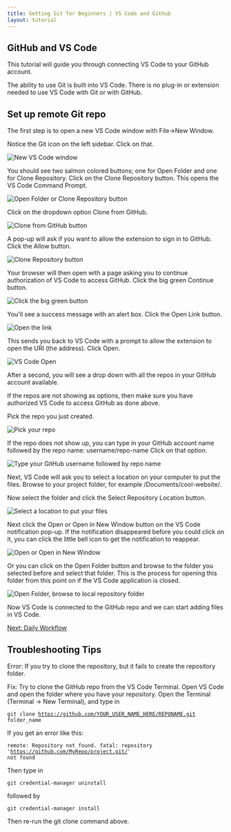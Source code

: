 ```yaml
---
title: Getting Git for Beginners | VS Code and Github
layout: tutorial
---
```

## GitHub and VS Code

This tutorial will guide you through connecting VS Code to your GitHub account.

The ability to use Git is built into VS Code. There is no plug-in
or extension needed to use VS Code with Git or with GitHub.

## Set up remote Git repo

The first step is to open a new VS Code window with File->New Window.

Notice the Git icon on the left sidebar. Click on that.

![New VS Code window](assets/images/github-vscode/new-vscode-window.png)

You should see two salmon colored buttons; one for Open Folder and one for Clone
Repository. Click on the Clone Repository button. This opens the VS Code Command
Prompt.

![Open Folder or Clone Repository button](assets/images/github-vscode/git-open-repo.png)

Click on the dropdown option Clone from GitHub.

![Clone from GitHub button](assets/images/github-vscode/clone-from-github.png)

A pop-up will ask if you want to allow the extension to sign in to GitHub. Click
the Allow button.

![Clone Repository button](assets/images/github-vscode/allow-github.png)

Your browser will then open with a page asking you to continue authorization of
VS Code to access GitHub. Click the big green Continue button.

![Click the big green button](assets/images/github-vscode/authorize-vscode.png)

You'll see a success message with an alert box. Click the Open Link button.

![Open the link](assets/images/github-vscode/open-link.png)

This sends you back to VS Code with a prompt to allow the extension to open the
URI (the address). Click Open.

![VS Code Open](assets/images/github-vscode/vscode-open.png)

After a second, you will see a drop down with all the repos in your GitHub
account available.

If the repos are not showing as options, then make sure you have authorized VS
Code to access GitHub as done above.

Pick the repo you just created.

![Pick your repo](assets/images/github-vscode/pick-repo.png)

If the repo does not show up, you can type in your GitHub account name followed
by the repo name: <span class="terms">username/repo-name</span> Click on that option.

![Type your GitHub username followed by repo name](assets/images/github-vscode/type-repo.png)

Next, VS Code will ask you to select a location on your computer to put the
files. Browse to your project folder, for example <span class="terms">/Documents/cool-website/</span>.

Now select the folder and click the Select Repository Location button.

![Select a location to put your files](assets/images/github-vscode/select-location.png)

Next click the Open or Open in New Window button on the VS Code notification
pop-up. If the notification disappeared before you could click on it, you can
click the little bell icon to get the notification to reappear.

![Open or Open in New Window](assets/images/github-vscode/open-in-vscode.png)

Or you can click on the Open Folder button and browse to the folder you selected
before and select that folder. This is the process for opening this folder from
this point on if the VS Code application is closed.

![Open Folder, browse to local repository folder](assets/images/github-vscode/open-phpmotors-folder.png)

Now VS Code is connected to the GitHub repo and we can start adding files in VS
Code.


<a class="button" href="daily-workflow.html">Next: Daily Workflow</a>

## Troubleshooting Tips

Error: If you try to clone the repository, but it fails to create the
<span class="terms">repository</span> folder.

Fix: Try to clone the GitHub repo from the VS Code Terminal. Open VS Code and
open the folder where you have your repository. Open the Terminal (Terminal ->
New Terminal), and type in

<code>git clone https://github.com/YOUR_USER_NAME_HERE/REPONAME.git folder_name</code>

If you get an error like this:

<code>remote: Repository not found. fatal: repository 'https://github.com/MyRepo/project.git/' not found</code>

Then type in

<code>git credential-manager uninstall</code>

followed by

<code>git credential-manager install</code>

Then re-run the git clone command above.